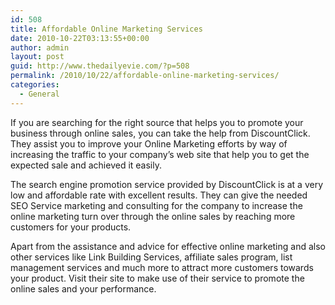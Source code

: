 ```yaml
---
id: 508
title: Affordable Online Marketing Services
date: 2010-10-22T03:13:55+00:00
author: admin
layout: post
guid: http://www.thedailyevie.com/?p=508
permalink: /2010/10/22/affordable-online-marketing-services/
categories:
  - General
---
```

If you are searching for the right source that helps you to promote your business through online sales, you can take the help from DiscountClick. They assist you to improve your Online Marketing efforts by way of increasing the traffic to your company&#8217;s web site that help you to get the expected sale and achieved it easily.

The search engine promotion service provided by DiscountClick is at a very low and affordable rate with excellent results. They can give the needed SEO Service marketing and consulting for the company to increase the online marketing turn over through the online sales by reaching more customers for your products.

Apart from the assistance and advice for effective online marketing and also other services like Link Building Services, affiliate sales program, list management services and much more to attract more customers towards your product. Visit their site to make use of their service to promote the online sales and your performance.